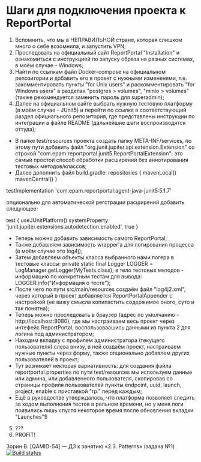 # Шаги для подключения проекта к ReportPortal

1. Вспомнить, что мы в НЕПРАВИЛЬНОЙ стране, которая слишком много о себе возомнила, и запустить VPN;
2. Проследовать на официальный сайт ReportPortal "Installation" и ознакомиться с инструкцией по запуску образа на разных системах, в моём случае - Windows;
3. Найти по ссылкам файл Docker-compose на официальном репозитории и добавить его в проект с нужными измененями, т.е. закомментировать пункты "for Unix users" и раскомментировать "for Windows users" в разделах "postgres > volumes", "minio > volumes" (также рекомендуется заменить пароль для superadmin);
4. Далее на официальном сайте выбрать нужную тестовую платформу (в моём случае - JUnit5) и перейти по ссылке в соответствующий раздел официального репозитория, где представлены инструкции по интеграции в файле README (дальнейшие шаги воспроизводятся оттуда);
 - В папке test/resources проекта создать папку META-INF/services, по этому пути добавить файл "org.junit.jupiter.api.extension.Extension" со строкой "com.epam.reportportal.junit5.ReportPortalExtension": это самый простой способ обработки расширений без аннотирования тестовых методов/классов;
 - Далее дополнить файл build.gradle:
repositories {
    mavenLocal()
    mavenCentral()
}

testImplementation 'com.epam.reportportal:agent-java-junit5:5.1.7'

опционально для автоматической регстрации расширений добавить следующее:

test {
    useJUnitPlatform()
    systemProperty 'junit.jupiter.extensions.autodetection.enabled', true
}

 - Теперь можно добавить зависимость самого ReportPortal;
 - Также добавляем зависимость wrapper'а для логирования процесса (в моём случае это log4j);
 - Затем добавляем объекты класса выбранного нами логера в тестовые классы: private static final Logger LOGGER = LogManager.getLogger(MyTests.class); в тело тестовых методов - информацию по конкретным тестам для вывода: LOGGER.info("Информация о тесте");
 - После чего по пути src/main/resources создаём файл "log4j2.xml", через который в проект добавляется ReportPortalAppender с настройкой (не вижу смысла копипастить содержимое оного, суто и так понятна);
 - Теперь можно проследовать в браузер (адрес по умолчанию - http://localhost:8080), где мы настраиваем весь проект через интефейс ReportPortal, воспользоваашись данными из пункта 2 для логина под администратором;
 - Находим вкладку с профилем администратора (текущего пользователя) слева внизу, в ней создаём проект, настраиваем нужные пункты через форму, также опционально добавлем других пользователей в проект;
 - Тут возникает некторая вариативность: для создания файла reportportal.properties по пути test/resources мы используем данные или админа, или добавленного пользователя, скопировав со страницы профиля пользователей пункты endpoint, uuid, launch, project, enable с приставкой "rp." перед каждым;
 - Ещё в руковдостве утверждалось, что платформа позволяет следить за ходом выполнения тестов в рельном времени, но у меня логи появились лишь спустя некоторое время после обновления вкладки "Launches"$

5. ???
6. PROFIT!


Зорин В. [QAMID-54] — ДЗ к занятию «2.3. Patterns» (задача №1)
[![Build status](https://ci.appveyor.com/api/projects/status/2im807tff501kxva?svg=true)](https://ci.appveyor.com/project/Gvynhartt/hw-patterns-delivery-form-new-date)
